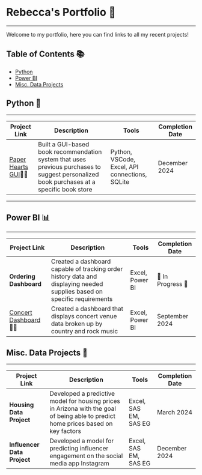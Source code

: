 # Rebecca's Portfolio 📕
---
Welcome to my portfolio, here you can find links to all my recent projects! 

## Table of Contents 📚
* [Python](#python-)
* [Power BI](#power-bi-)
* [Misc. Data Projects](#misc-data-projects-)

## Python 🐍
---

| Project Link | Description | Tools | Completion Date | 
|--------------|-------------|-------|-----------------|
| [Paper Hearts GUI](https://github.com/rebeccamonson/Paper-Hearts-GUI)💖📖| Built a GUI-based book recommendation system that uses previous purchases to suggest personalized book purchases at a specific book store| Python, VSCode, Excel, API connections, SQLite| December 2024|

---

## Power BI 📊
---
| Project Link | Description | Tools | Completion Date | 
|--------------|-------------|-------|-----------------|
|**Ordering Dashboard**| Created a dashboard capable of tracking order history data and displaying needed supplies based on specific requirements| Excel, Power BI | 🚧 In Progress 🚧|
|[Concert Dashboard](https://github.com/rebeccamonson/Venue-Dashboard) 🎸🎶| Created a dashboard that displays concert venue data broken up by country and rock music | Excel, Power BI| September 2024| 

## Misc. Data Projects 💫
---
| Project Link | Description | Tools | Completion Date | 
|--------------|-------------|-------|-----------------|
|**Housing Data Project**| Developed a predictive model for housing prices in Arizona with the goal of being able to predict home prices based on key factors| Excel, SAS EM, SAS EG| March 2024|
|**Influencer Data Project**| Developed a model for predicting influencer engagement on the social media app Instagram| Excel, SAS EM, SAS EG| December 2024|
